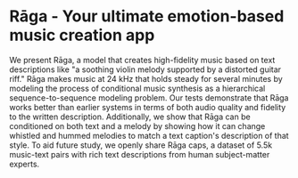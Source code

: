 # Rāga - Your ultimate emotion-based music creation app


We present Rāga, a model that creates high-fidelity music based on text descriptions like "a soothing violin melody supported by a distorted guitar riff." Rāga makes music at 24 kHz that holds steady for several minutes by modeling the process of conditional music synthesis as a hierarchical sequence-to-sequence modeling problem. Our tests demonstrate that Rāga works better than earlier systems in terms of both audio quality and fidelity to the written description. Additionally, we show that Rāga can be conditioned on both text and a melody by showing how it can change whistled and hummed melodies to match a text caption's description of that style. To aid future study, we openly share Rāga caps, a dataset of 5.5k music-text pairs with rich text descriptions from human subject-matter experts.
